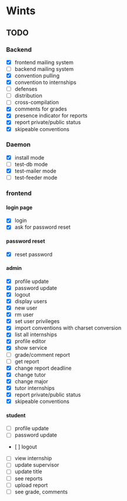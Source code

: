 # Wints

## TODO

### Backend

- [x] frontend mailing system
- [ ] backend mailing system
- [x] convention pulling
- [x] convention to internships
- [ ] defenses
- [ ] distribution
- [ ] cross-compilation
- [x] comments for grades
- [x] presence indicator for reports
- [x] report private/public status
- [x] skipeable conventions

### Daemon

- [x] install mode
- [ ] test-db mode
- [x] test-mailer mode
- [ ] test-feeder mode

### frontend

#### login page

- [x] login
- [x] ask for password reset

#### password reset

- [x] reset password

#### admin
- [x] profile update
- [x] password update
- [x] logout
- [x] display users
- [x] new user
- [x] rm user
- [x] set user privileges
- [x] import conventions with charset conversion
- [x] list all internships
- [x] profile editor
- [x] show service
- [ ] grade/comment report
- [ ] get report
- [x] change report deadline
- [x] change tutor
- [x] change major
- [x] tutor internships
- [x] report private/public status
- [x] skipeable conventions

#### student
- [ ] profile update
- [ ] password update
- [ ] logout
- [ ] view internship
- [ ] update supervisor
- [ ] update title
- [ ] see reports
- [ ] upload report
- [ ] see grade, comments
